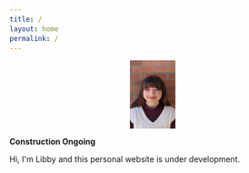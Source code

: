```yaml
---
title: /
layout: home
permalink: /
---
```

<p align="center">
<img src="graphics/headshot.jpg" alt="Headshot" width=80 height=120 align="center">
</p>
  
<p align="center">
  
  <b> Construction Ongoing </b>
  
Hi, I'm Libby and this personal website is under development. 
  
</p>

